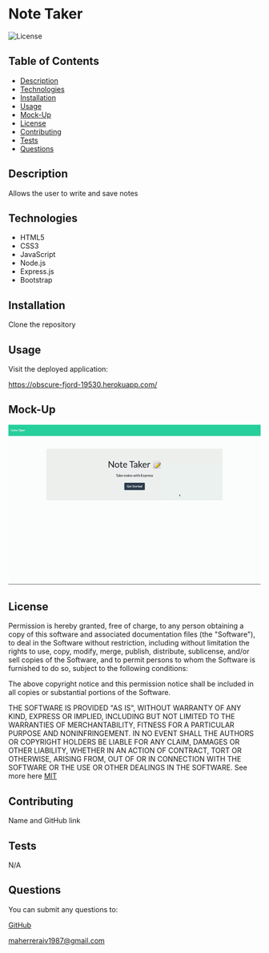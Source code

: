 # Note Taker

![License](https://img.shields.io/badge/License-MIT-yellow.svg)

## Table of Contents
- [Description](#description)
- [Technologies](#technologies)
- [Installation](#installation)
- [Usage](#usage)
- [Mock-Up](#mock-up)
- [License](#license)
- [Contributing](#contributing)
- [Tests](#tests)
- [Questions](#questions)

## Description

Allows the user to write and save notes

## Technologies

- HTML5
- CSS3
- JavaScript
- Node.js
- Express.js
- Bootstrap


## Installation

Clone the repository

## Usage

Visit the deployed application:

https://obscure-fjord-19530.herokuapp.com/

## Mock-Up

![GIF of Note Taker](./images/Note%20Taker.gif)

## License

Permission is hereby granted, free of charge, to any person obtaining a copy of this software and associated
documentation files (the "Software"), to deal in the Software without restriction, including without limitation the rights
to use, copy, modify, merge, publish, distribute, sublicense, and/or sell copies of the Software, and to permit persons to 
whom the Software is furnished to do so, subject to the following conditions:

The above copyright notice and this permission notice shall be included in all copies or substantial portions of the Software. 

THE SOFTWARE IS PROVIDED "AS IS", WITHOUT WARRANTY OF ANY KIND, EXPRESS OR IMPLIED,
INCLUDING BUT NOT LIMITED TO THE WARRANTIES OF MERCHANTABILITY, FITNESS FOR A PARTICULAR
PURPOSE AND NONINFRINGEMENT. IN NO EVENT SHALL THE AUTHORS OR COPYRIGHT HOLDERS BE LIABLE
FOR ANY CLAIM, DAMAGES OR OTHER LIABILITY, WHETHER IN AN ACTION OF CONTRACT, TORT OR
OTHERWISE, ARISING FROM, OUT OF OR IN CONNECTION WITH THE SOFTWARE OR THE USE OR OTHER
DEALINGS IN THE SOFTWARE. See more here [MIT](https://opensource.org/licenses/MIT)

## Contributing 

Name and GitHub link

## Tests

N/A

## Questions

You can submit any questions to:

[GitHub](https://github.com/mahiv87)

maherreraiv1987@gmail.com